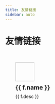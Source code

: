 ```yaml
---
title: 友情链接
sidebar: auto
---
```


# 友情链接

<script setup>
import { h } from 'vue'

const friends = [
  {
    name: 'LINUX DO',
    desc: '新的理想型社区',
    logo: 'https://linux.do/uploads/default/original/3X/9/d/9dd49731091ce8656e94433a26a3ef36062b3994.png',
    link: 'https://linux.do/?source=home_aiporters_com'
  }
  // 可以继续添加其他友链
]
</script>

<div class="friends-wrapper">
  <div v-for="f in friends" :key="f.link" class="friend-item">
    <a :href="f.link" target="_blank" rel="noopener noreferrer">
      <img :src="f.logo" :alt="f.name" class="friend-logo">
      <div class="friend-info">
        <h3>{{ f.name }}</h3>
        <p>{{ f.desc }}</p>
      </div>
    </a>
  </div>
</div>

<style>
.friends-wrapper {
  display: grid;
  grid-template-columns: repeat(auto-fill, minmax(300px, 1fr));
  gap: 1rem;
  padding: 1rem;
}

.friend-item {
  border: 1px solid var(--c-border);
  border-radius: 8px;
  padding: 1rem;
  transition: all 0.3s;
}

.friend-item:hover {
  box-shadow: 0 2px 12px 0 rgba(0, 0, 0, 0.1);
}

.friend-logo {
  width: 60px;
  height: 60px;
  object-fit: contain;
}

.friend-info {
  margin-top: 0.5rem;
}

.friend-info h3 {
  margin: 0;
  font-size: 1.2rem;
}

.friend-info p {
  margin: 0.5rem 0 0;
  font-size: 0.9rem;
  color: var(--c-text-lighter);
}
</style>